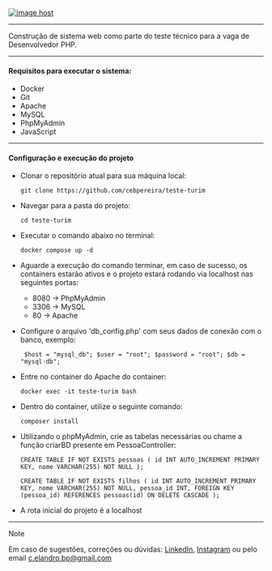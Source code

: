 <div>
  <a href="https://imgbox.com/Wa5LeIEx" target="_blank"><img src="https://thumbs2.imgbox.com/3c/83/Wa5LeIEx_t.jpeg" alt="image host"/></a>
</div>

---

Construção de sistema web como parte do teste técnico para a vaga de Desenvolvedor PHP.

---

#### Requisitos para executar o sistema:
* Docker
* Git
* Apache
* MySQL
* PhpMyAdmin
* JavaScript

---

#### Configuração e execução do projeto
* Clonar o repositório atual para sua máquina local:

    `git clone https://github.com/cebpereira/teste-turim`

* Navegar para a pasta do projeto:

    `cd teste-turim`

* Executar o comando abaixo no terminal:

    `docker compose up -d`

* Aguarde a execução do comando terminar, em caso de sucesso, os containers estarão ativos e o projeto estará rodando via localhost nas seguintes portas:
    * 8080 -> PhpMyAdmin
    * 3306 -> MySQL
    * 80 -> Apache

* Configure o arquivo 'db_config.php' com seus dados de conexão com o banco, exemplo:

    ` $host = "mysql_db";
      $user = "root";
      $password = "root";
      $db = "mysql-db";`

* Entre no container do Apache do container:

    `docker exec -it teste-turim bash`

* Dentro do container, utilize o seguinte comando:

    `composer install`

* Utilizando o phpMyAdmin, crie as tabelas necessárias ou chame a função criarBD presente em PessoaController:

    `CREATE TABLE IF NOT EXISTS pessoas (
      	id INT AUTO_INCREMENT PRIMARY KEY,
      	nome VARCHAR(255) NOT NULL
    );`

    `CREATE TABLE IF NOT EXISTS filhos (
      	id INT AUTO_INCREMENT PRIMARY KEY,
      	nome VARCHAR(255) NOT NULL,
      	pessoa_id INT,
      	FOREIGN KEY (pessoa_id) REFERENCES pessoas(id) ON DELETE CASCADE
    );`
 
* A rota inicial do projeto é a localhost

---
 
> [!NOTE]
> Em caso de sugestões, correções ou dúvidas:
> [LinkedIn](https://www.linkedin.com/in/cebpereira/),
> [Instagram](https://www.instagram.com/c_elandro/)
> ou pelo email c.elandro.bp@gmail.com
